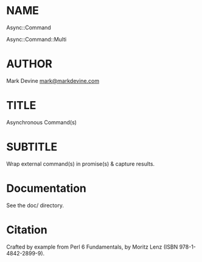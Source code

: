 NAME
====

Async::Command

Async::Command::Multi

AUTHOR
======
Mark Devine <mark@markdevine.com>

TITLE
=====
Asynchronous Command(s)

SUBTITLE
========
Wrap external command(s) in promise(s) & capture results.

Documentation
=============
See the doc/ directory.

Citation
========
Crafted by example from Perl 6 Fundamentals, by Moritz Lenz (ISBN
978-1-4842-2899-9).
